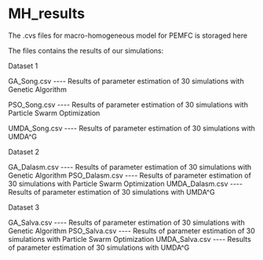 # MH_results
The .cvs files for macro-homogeneous model for PEMFC is storaged here


The files contains the results of our simulations:

Dataset 1

GA_Song.csv     ---- Results of parameter estimation of 30 simulations with Genetic Algorithm

PSO_Song.csv    ---- Results of parameter estimation of 30 simulations with Particle Swarm Optimization

UMDA_Song.csv   ---- Results of parameter estimation of 30 simulations with UMDA^G

Dataset 2

GA_Dalasm.csv     ---- Results of parameter estimation of 30 simulations with Genetic Algorithm
PSO_Dalasm.csv    ---- Results of parameter estimation of 30 simulations with Particle Swarm Optimization
UMDA_Dalasm.csv   ---- Results of parameter estimation of 30 simulations with UMDA^G

Dataset 3

GA_Salva.csv     ---- Results of parameter estimation of 30 simulations with Genetic Algorithm
PSO_Salva.csv    ---- Results of parameter estimation of 30 simulations with Particle Swarm Optimization
UMDA_Salva.csv   ---- Results of parameter estimation of 30 simulations with UMDA^G
